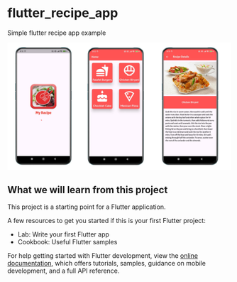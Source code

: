 # flutter_recipe_app

Simple flutter recipe app example

![screenshot](assets/images/screenshot.png)

## What we will learn from this project

This project is a starting point for a Flutter application.

A few resources to get you started if this is your first Flutter project:

- Lab: Write your first Flutter app
- Cookbook: Useful Flutter samples

For help getting started with Flutter development, view the
[online documentation](https://docs.flutter.dev/), which offers tutorials,
samples, guidance on mobile development, and a full API reference.
